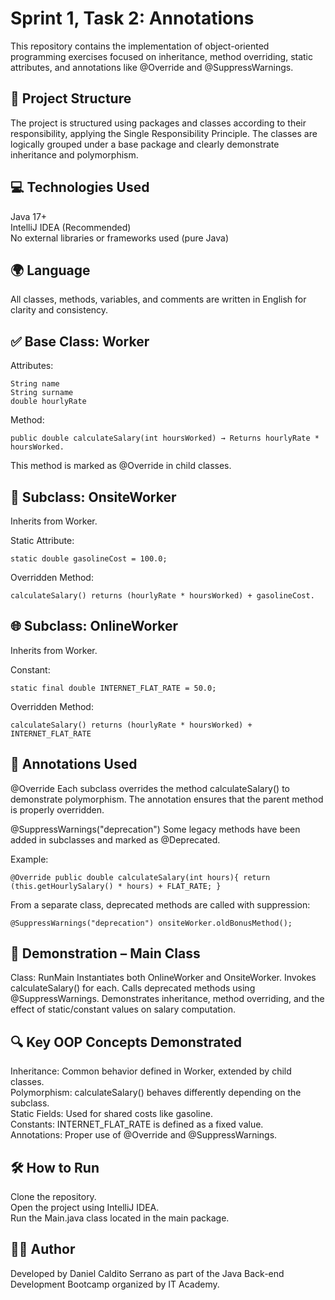 # Sprint 1, Task 2: Annotations
This repository contains the implementation of object-oriented programming exercises focused on inheritance, method overriding, static attributes, and annotations like @Override and @SuppressWarnings.   

## 📁 Project Structure
The project is structured using packages and classes according to their responsibility, applying the Single Responsibility Principle. The classes are logically grouped under a base package and clearly demonstrate inheritance and polymorphism.

## 💻 Technologies Used
Java 17+  
IntelliJ IDEA (Recommended)  
No external libraries or frameworks used (pure Java)  

## 🌍 Language
All classes, methods, variables, and comments are written in English for clarity and consistency.

## ✅ Base Class: Worker

Attributes:

`String name`  
`String surname`  
`double hourlyRate` 

Method:

`public double calculateSalary(int hoursWorked) → Returns hourlyRate * hoursWorked.`

This method is marked as @Override in child classes.

## ‍💼 Subclass: OnsiteWorker
Inherits from Worker.

Static Attribute:

`static double gasolineCost = 100.0;`

Overridden Method:

`calculateSalary() returns (hourlyRate * hoursWorked) + gasolineCost.`

## 🌐 Subclass: OnlineWorker
Inherits from Worker.

Constant:

`static final double INTERNET_FLAT_RATE = 50.0;`  

Overridden Method:

`calculateSalary() returns (hourlyRate * hoursWorked) + INTERNET_FLAT_RATE`  

## 📝 Annotations Used
@Override
Each subclass overrides the method calculateSalary() to demonstrate polymorphism. The annotation ensures that the parent method is properly overridden.

@SuppressWarnings("deprecation")
Some legacy methods have been added in subclasses and marked as @Deprecated.

Example:

`@Override
public double calculateSalary(int hours){
return (this.getHourlySalary() * hours) + FLAT_RATE;
}`  

From a separate class, deprecated methods are called with suppression:

`@SuppressWarnings("deprecation")
onsiteWorker.oldBonusMethod();`  

## 🧪 Demonstration – Main Class
Class: RunMain
Instantiates both OnlineWorker and OnsiteWorker.
Invokes calculateSalary() for each.
Calls deprecated methods using @SuppressWarnings.
Demonstrates inheritance, method overriding, and the effect of static/constant values on salary computation.

## 🔍 Key OOP Concepts Demonstrated
Inheritance: Common behavior defined in Worker, extended by child classes.  
Polymorphism: calculateSalary() behaves differently depending on the subclass.  
Static Fields: Used for shared costs like gasoline.  
Constants: INTERNET_FLAT_RATE is defined as a fixed value.  
Annotations: Proper use of @Override and @SuppressWarnings.  

## 🛠️ How to Run
Clone the repository.  
Open the project using IntelliJ IDEA.  
Run the Main.java class located in the main package.

## 👨‍💻 Author
Developed by Daniel Caldito Serrano as part of the Java Back-end Development Bootcamp organized by IT Academy.